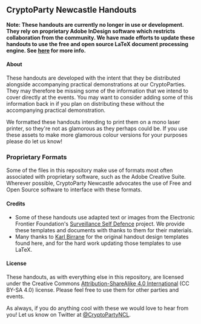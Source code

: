 ## CryptoParty Newcastle Handouts

**Note: These handouts are currently no longer in use or development. They rely on proprietary Adobe InDesign software which restricts collaboration from the community. We have made efforts to update these handouts to use the free and open source LaTeX document processing engine. See [here](https://github.com/ORGNorthEast/CryptoParty-Newcastle/tree/master/Handouts) for more info.**

#### About
These handouts are developed with the intent that they be distributed alongside accompanying practical demonstrations at our CryptoParties. They may therefore be missing some of the information that we intend to cover directly at the events. You may want to consider adding some of this information back in if you plan on distributing these without the accompanying practical demonstration.

We formatted these handouts intending to print them on a mono laser printer, so they're not as glamorous as they perhaps could be. If you use these assets to make more glamorous colour versions for your purposes please do let us know!

### Proprietary Formats
Some of the files in this repository make use of formats most often associated with proprietary software, such as the Adobe Creative Suite. Wherever possible, CryptoParty Newcastle advocates the use of Free and Open Source software to interface with these formats.

#### Credits
* Some of these handouts use adapted text or images from the Electronic Frontier Foundation's [Surveillance Self Defence](https://ssd.eff.org/) project. We provide these templates and documents with thanks to them for their materials.
* Many thanks to [Karl Birrane](http://karlbirrane.co.uk/) for the original handout design templates found here, and for the hard work updating those templates to use LaTeX.

#### License
These handouts, as with everything else in this repository, are licensed under the Creative Commons [Attribution-ShareAlike 4.0 International](https://creativecommons.org/licenses/by-sa/4.0/) (CC BY-SA 4.0) license. Please feel free to use them for other parties and events.

As always, if you do anything cool with these we would love to hear from you! Let us know on Twitter at [@CryptoPartyNCL](https://twitter.com/CryptoPartyNCL).
